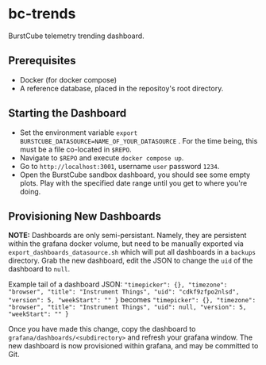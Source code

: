 # bc-trends
BurstCube telemetry trending dashboard. 

## Prerequisites
- Docker (for docker compose)
- A reference database, placed in the repositoy's root directory.

## Starting the Dashboard
- Set the environment variable `export BURSTCUBE_DATASOURCE=NAME_OF_YOUR_DATASOURCE` . For the time being, this must be a file co-located in `$REPO`. 
- Navigate to `$REPO` and execute `docker compose up`. 
- Go to `http://localhost:3001`, username `user` password `1234`.
- Open the BurstCube sandbox dashboard, you should see some empty plots. Play with the specified date range until you get to where you're doing.

## Provisioning New Dashboards

**NOTE:** Dashboards are only semi-persistant. 
Namely, they are persistent within the grafana docker volume, but need to be manually exported via `export_dashboards_datasource.sh` which will put all dashboards in a `backups` directory. 
Grab the new dashboard, edit the JSON to change the `uid` of the dashboard to `null`. 

Example tail of a dashboard JSON:
``
  "timepicker": {},
  "timezone": "browser",
  "title": "Instrument Things",
  "uid": "cdkf9zfpo2nlsd",
  "version": 5,
  "weekStart": ""
}
``
becomes
``
  "timepicker": {},
  "timezone": "browser",
  "title": "Instrument Things",
  "uid": null,
  "version": 5,
  "weekStart": ""
}
``

Once you have made this change, copy the dashboard to `grafana/dashboards/<subdirectory>` and refresh your grafana window. 
The new dashboard is now provisioned within grafana, and may be committed to Git. 
